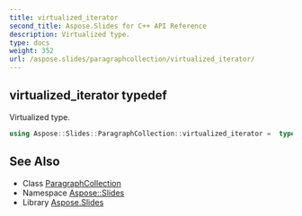 ```yaml
---
title: virtualized_iterator
second_title: Aspose.Slides for C++ API Reference
description: Virtualized type.
type: docs
weight: 352
url: /aspose.slides/paragraphcollection/virtualized_iterator/
---
```

## virtualized_iterator typedef


Virtualized type.

```cpp
using Aspose::Slides::ParagraphCollection::virtualized_iterator =  typename iterator_holder_type::virtualized_iterator
```

## See Also

* Class [ParagraphCollection](../)
* Namespace [Aspose::Slides](../../)
* Library [Aspose.Slides](../../../)